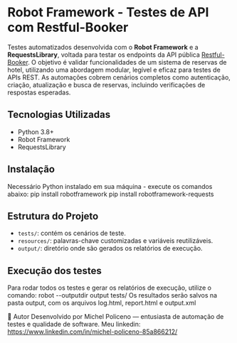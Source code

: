 # Robot Framework - Testes de API com Restful-Booker
Testes automatizados desenvolvida com o **Robot Framework** e a **RequestsLibrary**, voltada para testar os endpoints da API pública [Restful-Booker](https://restful-booker.herokuapp.com/). O objetivo é validar funcionalidades de um sistema de reservas de hotel, utilizando uma abordagem modular, legível e eficaz para testes de APIs REST.
As automações cobrem cenários completos como autenticação, criação, atualização e busca de reservas, incluindo verificações de respostas esperadas.

## Tecnologias Utilizadas
- Python 3.8+
- Robot Framework
- RequestsLibrary

## Instalação
Necessário Python instalado em sua máquina - execute os comandos abaixo:
pip install robotframework
pip install robotframework-requests

## Estrutura do Projeto
- `tests/`: contém os cenários de teste.
- `resources/`: palavras-chave customizadas e variáveis reutilizáveis.
- `output/`: diretório onde são gerados os relatórios de execução.

## Execução dos testes
Para rodar todos os testes e gerar os relatórios de execução, utilize o comando:
robot --outputdir output tests/
Os resultados serão salvos na pasta output, com os arquivos log.html, report.html e output.xml

🧪 Autor
Desenvolvido por Michel Policeno — entusiasta de automação de testes e qualidade de software.
Meu linkedin: https://www.linkedin.com/in/michel-policeno-85a866212/
